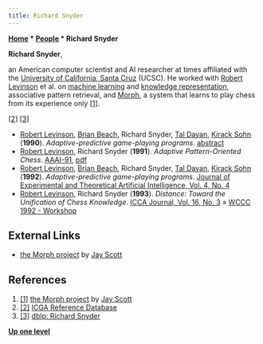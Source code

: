 ```yaml
---
title: Richard Snyder
---
```

**[Home](Home "Home") \* [People](People "People") \* Richard Snyder**


**Richard Snyder**,  

an American computer scientist and AI researcher at times affiliated with the [University of California, Santa Cruz](University_of_California,_Santa_Cruz "University of California, Santa Cruz") (UCSC). He worked with [Robert Levinson](Robert_Levinson "Robert Levinson") et al. on [machine learning](Learning "Learning") and [knowledge representation](Knowledge "Knowledge"), associative pattern retrieval, and [Morph](Morph "Morph"), a system that learns to play chess from its experience only <a id="cite-note-1" href="#cite-ref-1">[1]</a>.






<a id="cite-note-2" href="#cite-ref-2">[2]</a> <a id="cite-note-3" href="#cite-ref-3">[3]</a>



* [Robert Levinson](Robert_Levinson "Robert Levinson"), [Brian Beach](index.php?title=Brian_Beach&action=edit&redlink=1 "Brian Beach (page does not exist)"), Richard Snyder, [Tal Dayan](index.php?title=Tal_Dayan&action=edit&redlink=1 "Tal Dayan (page does not exist)"), [Kirack Sohn](index.php?title=Kirack_Sohn&action=edit&redlink=1 "Kirack Sohn (page does not exist)") (**1990**). *Adaptive-predictive game-playing programs*. [abstract](http://portal.acm.org/citation.cfm?id=902787&jmp=abstract&coll=GUIDE&dl=GUIDE&CFID=78059366&CFTOKEN=89563212#abstract)
* [Robert Levinson](Robert_Levinson "Robert Levinson"), Richard Snyder (**1991**). *Adaptive Pattern-Oriented Chess*. [AAAI-91](Conferences#AAAI-91 "Conferences"), [pdf](http://www.aaai.org/Papers/AAAI/1991/AAAI91-094.pdf)
* [Robert Levinson](Robert_Levinson "Robert Levinson"), [Brian Beach](index.php?title=Brian_Beach&action=edit&redlink=1 "Brian Beach (page does not exist)"), Richard Snyder, [Tal Dayan](index.php?title=Tal_Dayan&action=edit&redlink=1 "Tal Dayan (page does not exist)"), [Kirack Sohn](index.php?title=Kirack_Sohn&action=edit&redlink=1 "Kirack Sohn (page does not exist)") (**1992**). *Adaptive-predictive game-playing programs*. [Journal of Experimental and Theoretical Artificial Intelligence, Vol. 4, No. 4](http://www.informatik.uni-trier.de/~ley/db/journals/jetai/jetai4.html#LevinsonBSDS92)
* [Robert Levinson](Robert_Levinson "Robert Levinson"), Richard Snyder (**1993**). *Distance: Toward the Unification of Chess Knowledge*. [ICCA Journal, Vol. 16, No. 3](ICGA_Journal#16_3 "ICGA Journal") » [WCCC 1992 - Workshop](WCCC_1992#Workshop "WCCC 1992")


## External Links


* [the Morph project](http://satirist.org/learn-game/projects/morph.html) by [Jay Scott](Jay_Scott "Jay Scott")


## References


1. <a id="cite-ref-1" href="#cite-note-1">[1]</a> [the Morph project](http://satirist.org/learn-game/projects/morph.html) by [Jay Scott](Jay_Scott "Jay Scott")
2. <a id="cite-ref-2" href="#cite-note-2">[2]</a> [ICGA Reference Database](ICGA_Journal#RefDB "ICGA Journal")
3. <a id="cite-ref-3" href="#cite-note-3">[3]</a> [dblp: Richard Snyder](http://dblp.uni-trier.de/pers/hd/s/Snyder:Richard)

**[Up one level](People "People")**







 
